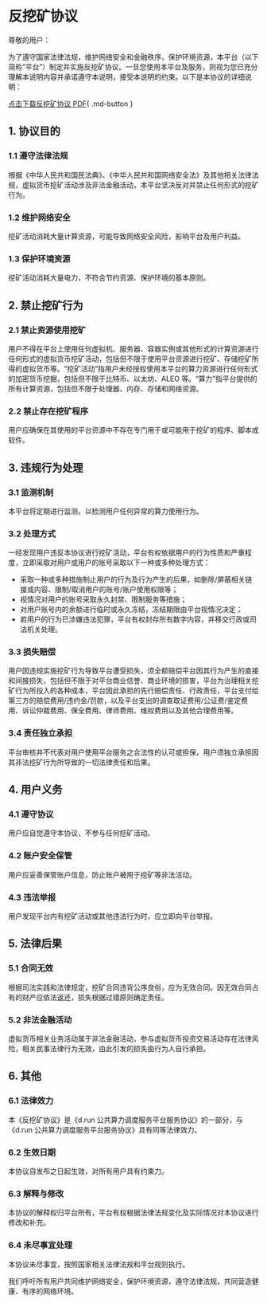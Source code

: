 # 反挖矿协议

尊敬的用户：

为了遵守国家法律法规，维护网络安全和金融秩序，保护环境资源，本平台（以下简称“平台”）制定并实施反挖矿协议。一旦您使用本平台及服务，则视为您已充分理解本说明内容并承诺遵守本说明，接受本说明的约束。以下是本协议的详细说明：

[点击下载反挖矿协议 PDF](./attach/miner.pdf){ .md-button }

## 1. 协议目的

### 1.1 遵守法律法规

根据《中华人民共和国民法典》、《中华人民共和国网络安全法》及其他相关法律法规，虚拟货币挖矿活动涉及非法金融活动，本平台坚决反对并禁止任何形式的挖矿行为。

### 1.2 维护网络安全

挖矿活动消耗大量计算资源，可能导致网络安全风险，影响平台及用户利益。

### 1.3 保护环境资源

挖矿活动消耗大量电力，不符合节约资源、保护环境的基本原则。

## 2. 禁止挖矿行为

### 2.1 禁止资源使用挖矿

用户不得在平台上使用任何虚拟机、服务器、容器实例或其他形式的计算资源进行任何形式的虚拟货币挖矿活动，包括但不限于使用平台资源进行挖矿、存储挖矿所得的虚拟货币等。“挖矿活动”指用户未经授权使用本平台的算力资源进行任何形式的加密货币挖掘，包括但不限于比特币、以太坊、ALEO 等。“算力”指平台提供的所有计算资源，包括但不限于处理器、内存、存储和网络资源。

### 2.2 禁止存在挖矿程序

用户应确保在其使用的平台资源中不存在专门用于或可能用于挖矿的程序、脚本或软件。

## 3. 违规行为处理

### 3.1 监测机制

本平台将定期进行监测，以检测用户任何异常的算力使用行为。

### 3.2 处理方式

一经发现用户违反本协议进行挖矿活动，平台有权依据用户的行为性质和严重程度，立即采取对用户或用户的账号采取以下一种或多种处理方式：

- 采取一种或多种措施制止用户的行为及行为产生的后果，如删除/屏蔽相关链接或内容、限制/取消用户的账号/账户使用权限等；
- 视情况对用户的账号采取永久封禁、限制服务等措施；
- 对用户账号内的余额进行临时或永久冻结，冻结期限由平台视情况决定；
- 若用户的行为已涉嫌违法犯罪，平台有权封存所有数字内容，并移交行政或司法机关处理。

### 3.3 损失赔偿

用户因违规实施挖矿行为导致平台遭受损失，须全额赔偿平台因其行为产生的直接和间接损失，包括但不限于对平台商业信誉、商业环境的损害，平台为治理相关挖矿行为所投入的各种成本，平台因此承担的先行赔偿责任、行政责任，平台支付给第三方的赔偿费用/违约金/罚款，以及平台支出的调查取证费用/公证费/鉴定费用、诉讼仲裁费用、保全费用、律师费用、维权费用以及其他合理费用等。

### 3.4 责任独立承担

平台审核并不代表对用户使用平台服务之合法性的认可或担保，用户须独立承担因其非法挖矿行为所导致的一切法律责任和后果。

## 4. 用户义务

### 4.1 遵守协议

用户应自觉遵守本协议，不参与任何挖矿活动。

### 4.2 账户安全保管

用户应妥善保管账户信息，防止账户被用于挖矿等非法活动。

### 4.3 违法举报

用户发现平台内有挖矿活动或其他违法行为时，应立即向平台举报。

## 5. 法律后果

### 5.1 合同无效

根据司法实践和法律规定，挖矿合同违背公序良俗，应为无效合同。因无效合同占有的财产应依法返还，损失根据过错原则确定责任。

### 5.2 非法金融活动

虚拟货币相关业务活动属于非法金融活动，参与虚拟货币投资交易活动存在法律风险，相关民事法律行为无效，由此引发的损失由行为人自行承担。

## 6. 其他

### 6.1 法律效力

本《反挖矿协议》是《d.run 公共算力调度服务平台服务协议》的一部分，与《d.run 公共算力调度服务平台服务协议》具有同等法律效力。

### 6.2 生效日期

本协议自发布之日起生效，对所有用户具有约束力。

### 6.3 解释与修改

本协议的解释权归平台所有，平台有权根据法律法规变化及实际情况对本协议进行修改和补充。

### 6.4 未尽事宜处理

本协议未尽事宜，按照国家相关法律法规和平台规则执行。

我们呼吁所有用户共同维护网络安全，保护环境资源，遵守法律法规，共同营造健康、有序的网络环境。
